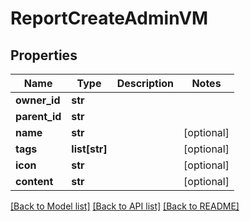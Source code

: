 # ReportCreateAdminVM


## Properties
Name | Type | Description | Notes
------------ | ------------- | ------------- | -------------
**owner_id** | **str** |  | 
**parent_id** | **str** |  | 
**name** | **str** |  | [optional] 
**tags** | **list[str]** |  | [optional] 
**icon** | **str** |  | [optional] 
**content** | **str** |  | [optional] 

[[Back to Model list]](../README.md#documentation-for-models) [[Back to API list]](../README.md#documentation-for-api-endpoints) [[Back to README]](../README.md)


